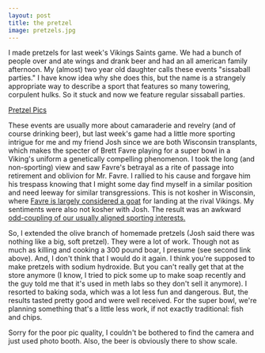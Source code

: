 ```yaml
---
layout: post
title: the pretzel
image: pretzels.jpg
---
```


I made pretzels for last week's Vikings Saints game. We had a bunch of people
over and ate wings and drank beer and had an all american family afternoon. My
(almost) two year old daughter calls these events "sissaball parties." I have
know idea why she does this, but the name is a strangely appropriate way to
describe a sport that features so many towering, corpulent hulks. So it stuck
and now we feature regular sissaball parties.

<!--more-->

[Pretzel Pics](https://goo.gl/photos/MubJXjgj2h1tnnvSA)

These events are usually more about camaraderie and revelry (and of course
drinking beer), but last week's game had a little more sporting intrigue for me
and my friend Josh since we are both Wisconsin transplants, which makes the
specter of Brett Favre playing for a super bowl in a Viking's uniform a
genetically compelling phenomenon. I took the long (and non-sporting) view and
saw Favre's betrayal as a rite of passage into retirement and oblivion for Mr.
Favre. I rallied to his cause and forgave him his trespass knowing that I might
some day find myself in a similar position and need leeway for similar
transgressions. This is not kosher in Wisconsin, where
<a href="http://www.lacrossetribune.com/news/local/article_b8f7f1ea-9124-11de-b4c0-001cc4c03286.html">Favre
is largely considered a goat</a> for landing at the rival Vikings. My sentiments
were also not kosher with Josh. The result was an awkward
<a href="http://sports.espn.go.com/espn/page2/story?page=astleford/100122&sportCat=nfl">odd-coupling
of our usually aligned sporting interests.</a>

So, I extended the olive branch of homemade pretzels (Josh said there was
nothing like a big, soft pretzel). They were a lot of work. Though not as much
as killing and cooking a 300 pound boar, I presume (see second link above). And,
I don't think that I would do it again. I think you're supposed to make pretzels
with sodium hydroxide. But you can't really get that at the store anymore (I
know, I tried to pick some up to make soap recently and the guy told me that
it's used in meth labs so they don't sell it anymore). I resorted to baking
soda, which was a lot less fun and dangerous. But, the results tasted pretty
good and were well received. For the super bowl, we're planning something that's
a little less work, if not exactly traditional: fish and chips.

Sorry for the poor pic quality, I couldn't be bothered to find the camera and
just used photo booth. Also, the beer is obviously there to show scale.
